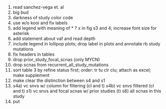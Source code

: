 1. read sanchez-vega et. al
2. big bud
3. darkness of study color code
4. use w/o kooi and fix labels
5. add legend with meaning of * ? x in fig s3 and 4; increase font size for asterisk
6. add statement about vaf and read depth 
7. include legend in lollipop plots; drop label in plots and annotate rb study mutations
8. fix headers in tables 
9. drop prior_study_focal_scnas (only MYCN)
10. drop scnas from recurrent_all_study_mutations
11. sort table 3 by refine status first; order: tr tu clr clu; attach as excel; make supplement
12. make clear the distinction between s4 and s1
13. s4a) vc snvs w/ column for filtering (cl and t) s4b) vc snvs filtered (cl and t) s1) vc snvs and focal scnas w/ prior studies (t) s6) all scnas in this study
14. put 
